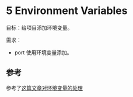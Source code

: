 # 5 Environment Variables

目标：给项目添加环境变量。

需求：

-   port 使用环境变量添加。

## 参考

参考了[这篇文章对环境变量的处理](https://losikov.medium.com/part-3-brushing-up-get-more-from-node-js-express-open-api-3-0-4ce482ffa958)
